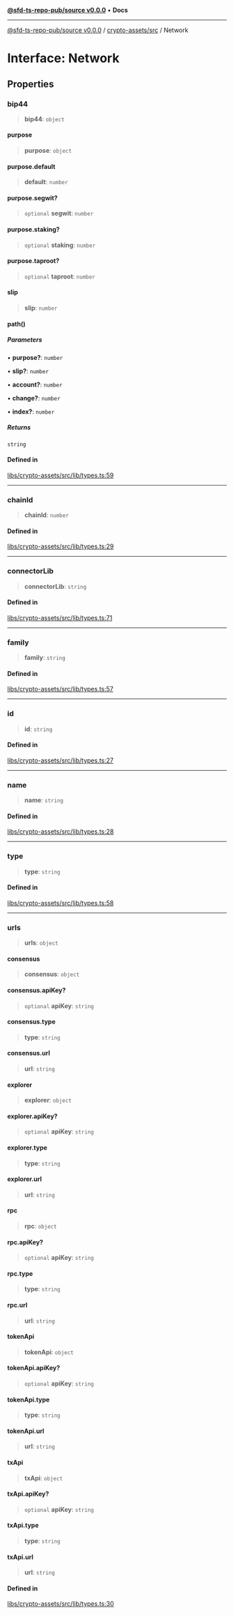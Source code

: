 [**@sfd-ts-repo-pub/source v0.0.0**](../../../README.md) • **Docs**

***

[@sfd-ts-repo-pub/source v0.0.0](../../../modules.md) / [crypto-assets/src](../README.md) / Network

# Interface: Network

## Properties

### bip44

> **bip44**: `object`

#### purpose

> **purpose**: `object`

#### purpose.default

> **default**: `number`

#### purpose.segwit?

> `optional` **segwit**: `number`

#### purpose.staking?

> `optional` **staking**: `number`

#### purpose.taproot?

> `optional` **taproot**: `number`

#### slip

> **slip**: `number`

#### path()

##### Parameters

• **purpose?**: `number`

• **slip?**: `number`

• **account?**: `number`

• **change?**: `number`

• **index?**: `number`

##### Returns

`string`

#### Defined in

[libs/crypto-assets/src/lib/types.ts:59](https://github.com/Steadfast-Digital/sfd-ts-repo-pub/blob/0d845dfd87d2789cbb80b278a373d711dc881248/libs/crypto-assets/src/lib/types.ts#L59)

***

### chainId

> **chainId**: `number`

#### Defined in

[libs/crypto-assets/src/lib/types.ts:29](https://github.com/Steadfast-Digital/sfd-ts-repo-pub/blob/0d845dfd87d2789cbb80b278a373d711dc881248/libs/crypto-assets/src/lib/types.ts#L29)

***

### connectorLib

> **connectorLib**: `string`

#### Defined in

[libs/crypto-assets/src/lib/types.ts:71](https://github.com/Steadfast-Digital/sfd-ts-repo-pub/blob/0d845dfd87d2789cbb80b278a373d711dc881248/libs/crypto-assets/src/lib/types.ts#L71)

***

### family

> **family**: `string`

#### Defined in

[libs/crypto-assets/src/lib/types.ts:57](https://github.com/Steadfast-Digital/sfd-ts-repo-pub/blob/0d845dfd87d2789cbb80b278a373d711dc881248/libs/crypto-assets/src/lib/types.ts#L57)

***

### id

> **id**: `string`

#### Defined in

[libs/crypto-assets/src/lib/types.ts:27](https://github.com/Steadfast-Digital/sfd-ts-repo-pub/blob/0d845dfd87d2789cbb80b278a373d711dc881248/libs/crypto-assets/src/lib/types.ts#L27)

***

### name

> **name**: `string`

#### Defined in

[libs/crypto-assets/src/lib/types.ts:28](https://github.com/Steadfast-Digital/sfd-ts-repo-pub/blob/0d845dfd87d2789cbb80b278a373d711dc881248/libs/crypto-assets/src/lib/types.ts#L28)

***

### type

> **type**: `string`

#### Defined in

[libs/crypto-assets/src/lib/types.ts:58](https://github.com/Steadfast-Digital/sfd-ts-repo-pub/blob/0d845dfd87d2789cbb80b278a373d711dc881248/libs/crypto-assets/src/lib/types.ts#L58)

***

### urls

> **urls**: `object`

#### consensus

> **consensus**: `object`

#### consensus.apiKey?

> `optional` **apiKey**: `string`

#### consensus.type

> **type**: `string`

#### consensus.url

> **url**: `string`

#### explorer

> **explorer**: `object`

#### explorer.apiKey?

> `optional` **apiKey**: `string`

#### explorer.type

> **type**: `string`

#### explorer.url

> **url**: `string`

#### rpc

> **rpc**: `object`

#### rpc.apiKey?

> `optional` **apiKey**: `string`

#### rpc.type

> **type**: `string`

#### rpc.url

> **url**: `string`

#### tokenApi

> **tokenApi**: `object`

#### tokenApi.apiKey?

> `optional` **apiKey**: `string`

#### tokenApi.type

> **type**: `string`

#### tokenApi.url

> **url**: `string`

#### txApi

> **txApi**: `object`

#### txApi.apiKey?

> `optional` **apiKey**: `string`

#### txApi.type

> **type**: `string`

#### txApi.url

> **url**: `string`

#### Defined in

[libs/crypto-assets/src/lib/types.ts:30](https://github.com/Steadfast-Digital/sfd-ts-repo-pub/blob/0d845dfd87d2789cbb80b278a373d711dc881248/libs/crypto-assets/src/lib/types.ts#L30)
